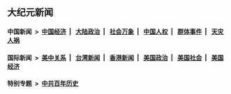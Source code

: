 ## 大纪元新闻

#### 中国新闻 &nbsp;>&nbsp; [中国经济](indexes/ncid283/README.md?06170845) &nbsp;| &nbsp; [大陆政治](indexes/ncid277/README.md?06170845) &nbsp;| &nbsp; [社会万象](indexes/ncid282/README.md?06170845) &nbsp;| &nbsp; [中国人权](indexes/ncid278/README.md?06170845) &nbsp;| &nbsp; [群体事件](indexes/ncid279/README.md?06170845) &nbsp;| &nbsp; [天灾人祸](indexes/ncid280/README.md?06170845)

#### 国际新闻 &nbsp;>&nbsp; [美中关系](indexes/nf1412576/README.md?06170845) &nbsp;| &nbsp; [台湾新闻](indexes/ncid1349361/README.md?06170845) &nbsp;| &nbsp; [香港新闻](indexes/ncid1349362/README.md?06170845) &nbsp;| &nbsp; [美国政治](indexes/ncid1078159/README.md?06170845) &nbsp;| &nbsp; [美国社会](indexes/ncid1078160/README.md?06170845) &nbsp;| &nbsp; [美国经济](indexes/ncid1078158/README.md?06170845)

#### 特别专题 &nbsp;>&nbsp; [中共百年历史](https://github.com/epoch-news/epoch-special/blob/master/README.md?06170845)  
